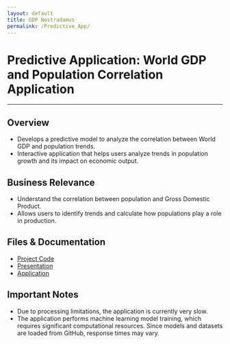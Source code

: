```yaml
---
layout: default
title: GDP Nostradamus
permalink: /Predictive_App/
---
```


# Predictive Application: World GDP and Population Correlation Application

---

<div class="project-detail-section">
    <h2>Overview</h2>
    <ul>
      <li>Develops a predictive model to analyze the correlation between World GDP and population trends.</li>
      <li>Interactive application that helps users analyze trends in population growth and its impact on economic output.</li>
</div>

<div class="project-detail-section">
    <h2>Business Relevance</h2>
    <ul>
        <li>Understand the correlation between population and Gross Domestic Product.</li>
        <li>Allows users to identify trends and calculate how populations play a role in production.</li>
    </ul>
</div>

<div class="project-detail-section">
    <h2>Files & Documentation</h2>
    <ul>
        <li><a href="[Project Code](https://github.com/cmtrimble/cmtrimble.github.io/blob/main/Predictive_App/DSC400_FinalApp_Trimble.py)">Project Code</a></li>
        <li><a href="[Presentation](https://github.com/cmtrimble/cmtrimble.github.io/blob/main/Predictive_App/World%20GDP%20and%20Population%20Correlation%20Application.pptx)">Presentation</a></li>
        <li><a href="[Application](https://gdp-nostradamus.streamlit.app/)">Application</a></li>
    </ul>
</div>

<div class="project-detail-section">
    <h2>Important Notes</h2>
    <ul>
        <li>Due to processing limitations, the application is currently very slow.</li>
        <li>The application performs machine learning model training, which requires significant computational resources. Since models and datasets are loaded from GitHub, response times may vary.</li>
    </ul>
</div>
